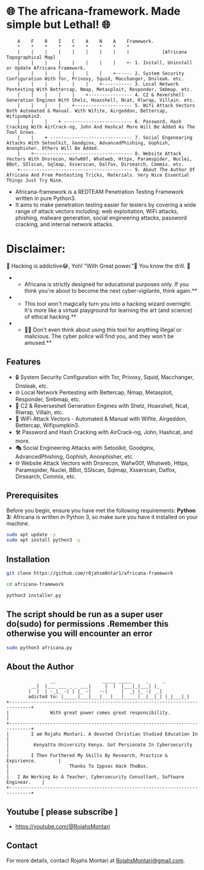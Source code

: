 # 🌐 The africana-framework. Made simple but Lethal! 🌐

        A    F    R    I    C    A    N    A    Framework.
        *    *    *    *    *    *    *    *    *
        |    |    |    |    |    |    |    |    |            [Africana Topographical Map]
        |    |    |    |    |    |    |    |    +- 1. Install, Uninstall or Update Africana Framework.
        |    |    |    |    |    |    |    +------ 2. System Security Configuration With Tor, Privoxy, Squid, Macchanger, Dnsleak. etc.
        |    |    |    |    |    |    +----------- 3. Local Network Pentesting With Bettercap, Nmap, Metasploit, Responder, Smbmap. etc.
        |    |    |    |    |    +---------------- 4. C2 & Revershell Generation Engines With Shelz, Hoaxshell, Ncat, Rlwrap, Villain. etc.
        |    |    |    |    +--------------------- 5. Wifi Attack Vectors Both Automated & Manual. With Wifite, Airgeddon, Bettercap, Wifipumpkin3.
        |    |    |    + ------------------------- 6. Password, Hash Cracking With AirCrack-ng, John And Hashcat More Will Be Added As The Tool Grows.
        |    |    + ------------------------------ 7. Social Engenearing Attacks With Setoolkit, Goodginx, AdvancedPhishing, Gophish, Anonphisher. Others Will Be Added.
        |    +------------------------------------ 8. Website Attack Vectors With Dnsrecon, Wafw00f, Whatweb, Httpx, Paramspider, Nuclei, BBot, SSlscan, Sqlmap, Xsserscan, Dalfox, Dirsearch, Commix. etc.
        +----------------------------------------- 9. About The Author Of Africana And Free Pentesting Tricks, Materials. Very Nice Essential Things Just Try Nine.

* Africana-framework is a REDTEAM Penetration Testing Framework written in pure Python3. 
* It aims to make penetration testing easier for testers by covering a wide range of attack vectors including;
 web exploitation, WiFi attacks, phishing, malware generation, social engineering attacks, password cracking, and internal network attacks.

# Disclaimer: 
🚧 Hacking is addictive😂, Yoh! "With Great power."👀 You know the drill. 🚧

- * Africana is strictly designed for educational purposes only. If you think you're about to become the next cyber-vigilante, think again.**<br>
- * This tool won't magically turn you into a hacking wizard overnight. It's more like a virtual playground for learning the art (and science) of ethical hacking.**<br>
- * 🙅‍♂️ Don't even think about using this tool for anything illegal or malicious. The cyber police will find you, and they won't be amused.**

## Features
- 🔒 System Security Configuration with Tor, Privoxy, Squid, Macchanger, Dnsleak, etc.
- 🌐 Local Network Pentesting with Bettercap, Nmap, Metasploit, Responder, Smbmap, etc.
- 🚀 C2 & Reverseshell Generation Engines with Shelz, Hoaxshell, Ncat, Rlwrap, Villain, etc.
- 📡 WiFi Attack Vectors - Automated & Manual with Wifite, Airgeddon, Bettercap, Wifipumpkin3.
- 🛠 Password and Hash Cracking with AirCrack-ng, John, Hashcat, and more.
- 🎭 Social Engineering Attacks with Setoolkit, Goodginx, AdvancedPhishing, Gophish, Anonphisher, etc.
- 🌐 Website Attack Vectors with Dnsrecon, Wafw00f, Whatweb, Httpx, Paramspider, Nuclei, BBot, SSlscan, Sqlmap, Xsserscan, Dalfox, Dirsearch, Commix, etc.

## Prerequisites
Before you begin, ensure you have met the following requirements:
**Python 3:** Africana is written in Python 3, so make sure you have it installed on your machine.

```bash
sudo apt update -y
sudo apt install python3 -y
```
## Installation

```bash
git clone https://github.com/r0jahsm0ntar1/africana-framework
```
```bash
cd africana-framework
```
```bash
python3 installer.py
```
## The script should be run as a super user do(sudo) for permissions .Remember this otherwise you will encounter an error
```bash
sudo python3 africana.py
```
## About the Author
   	   	            __                 _____ _____     _     _   
			 __|  |___ ___ _ _ ___|     |  |  |___|_|___| |_ 
 			|  |  | -_|_ -| | |_ -|   --|     |  _| |_ -|  _|
    	    adicted to:	|_____|___|___|___|___|_____|__|__|_| |_|___|_|
    +------------------------------------------------------------------------------+                                                                                                                                 
    |               With great power comes great responsibility.                   |                                                                                                                                 
    +------------------------------------------------------------------------------+                                                                                                                                 
    |        I am Rojahs Montari. A devoted Christian Studied Education In         |                                                                                                                                 
    |         Kenyatta University Kenya. Got Persionate In Cybersecurity           |                                                                                                                                 
    |        I Then Furthered My Skills By Research, Practice & Expirience.        |                                                                                                                                 
    |                      Thanks To Ippsec Hack TheBox.                           |                                                                                                                                 
    |   I Am Working As A Teacher, Cybersecurity Consoltant, Software Enginear.    |                                                                                                                               
    +------------------------------------------------------------------------------+ 
## Youtube [ please subscribe ]
- https://youtube.com/@RojahsMontari

## Contact
For more details, contact Rojahs Montari at RojahsMontari@gmail.com.

